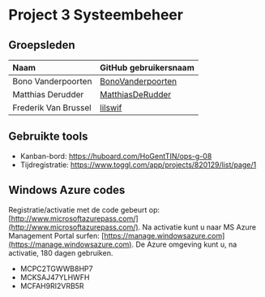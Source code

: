 # Project 3 Systeembeheer

## Groepsleden

| Naam     | GitHub gebruikersnaam                   |
| :---     | :---                                    |
| Bono Vanderpoorten | [BonoVanderpoorten](https://github.com/BonoVanderpoorten) |
| Matthias Derudder | [MatthiasDeRudder](https://github.com/MatthiasDerudder) |
| Frederik Van Brussel | [ lilswif ](https://github.com/lilswif) |


## Gebruikte tools

* Kanban-bord: https://huboard.com/HoGentTIN/ops-g-08
* Tijdregistratie: https://www.toggl.com/app/projects/820129/list/page/1

## Windows Azure codes
Registratie/activatie met de code gebeurt op: [http://www.microsoftazurepass.com/](http://www.microsoftazurepass.com/). Na activatie kunt u naar MS Azure Management Portal surfen: [https://manage.windowsazure.com](https://manage.windowsazure.com). De Azure omgeving kunt u, na activatie, 180 dagen gebruiken.

* MCPC2TGWWB8HP7
* MCKSAJ47YLHWFH
* MCFAH9RI2VRB5R
